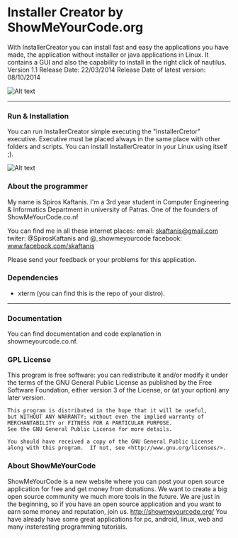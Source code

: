 # Installer Creator by ShowMeYourCode.org

With InstallerCreator you can install fast and easy the applications you have made, the application without installer or java applications in Linux. It contains a GUI and also the capability to install in the right click of nautilus. 
Version 1.1
Release Date: 22/03/2014
Release Date of latest version: 08/10/2014

![Alt text](https://lh5.googleusercontent.com/-clK-VEPn03Y/VDVLlHaWbkI/AAAAAAAAAB4/hzrnVzhvwxQ/w1357-h691-no/Screenshot%2Bfrom%2B2014-10-08%2B17%3A32%3A10.png "ScreenShot")

-----------------------



### Run & Installation

You can run InstallerCreator simple executing the "InstallerCretor" executive. Executive must be placed always in the same place with other folders and scripts. You can install InstallerCreator in your Linux using itself ;). 

![Alt text](https://lh5.googleusercontent.com/-rIJDdt0jFZM/VDVMIN_jPlI/AAAAAAAAACg/W7tm8JquekE/w649-h396-no/Screenshot%2Bfrom%2B2014-10-08%2B17%3A21%3A14.png "ScreenShot")

### About the programmer

My name is Spiros Kaftanis. I'm a 3rd year student in  Computer Engineering & Informatics Department in university of Patras. 
One of the founders of ShowMeYourCode.co.nf

You can find me in all these internet places:
email: skaftanis@gmail.com
twiter: @SpirosKaftanis and @_showmeyourcode
facebook: www.facebook.com/skaftanis

Please send your feedback or your problems for this application. 

### Dependencies

*   xterm (you can find this is the repo of your distro).

-------

### Documentation

You can find documentation and code explanation in showmeyourcode.co.nf. 

### GPL License

  This program is free software: you can redistribute it and/or modify
    it under the terms of the GNU General Public License as published by
    the Free Software Foundation, either version 3 of the License, or
    (at your option) any later version.

    This program is distributed in the hope that it will be useful,
    but WITHOUT ANY WARRANTY; without even the implied warranty of
    MERCHANTABILITY or FITNESS FOR A PARTICULAR PURPOSE.    
    See the GNU General Public License for more details.

    You should have received a copy of the GNU General Public License
    along with this program.  If not, see <http://www.gnu.org/licenses/>.


    

### About ShowMeYourCode

ShowMeYourCode is a new website where you can post your open source application for free and get money from donations. We want to create a big open source community we much more tools in the future. We are just in the beginning, so if you have an open source application and you want to earn some money and reputation, join us. http://showmeyourcode.org/﻿
You have already have some great applications for pc, android, linux, web and many insteresting programming tutorials. 
